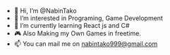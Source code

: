 - 👋 Hi, I’m @NabinTako
- 👀 I’m interested in Programing, Game Development
- 🌱 I’m currently learning React js and C#
- 🎮 Also Making my Own Games in freetime.
- 📫 You can mail me on nabintako999@gmail.com

